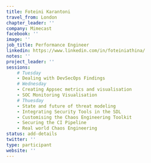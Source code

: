 ```yaml
---
title: Foteini Karantoni
travel_from: London
chapter_leader: ''
company: Mimecast
facebook: ''
image: ''
job_title: Performance Engineer
linkedin: https://www.linkedin.com/in/foteiniathina/
notes: ''
project_leader: ''
sessions: 
    # Tuesday
    - Dealing with DevSecOps Findings
    # Wednesday
    - Creating Appsec metrics and visualisation
    - SOC Monitoring Visualisation
    # Thuesday
    - State and future of threat modeling
    - Integrating Security Tools in the SDL
    - Customising the Chaos Engineering Toolkit
    - Securing the CI Pipeline
    - Real world Chaos Engineering
status: add-details
twitter: ''
type: participant
website: ''
---
```


<!-- put more details about participant here -->
